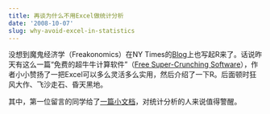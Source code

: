 ```yaml
---
title: 再谈为什么不用Excel做统计分析
date: '2008-10-07'
slug: why-avoid-excel-in-statistics
---
```


没想到魔鬼经济学（Freakonomics）在NY Times的[Blog](http://freakonomics.blogs.nytimes.com/)上也写起R来了。话说昨天有这么一篇“免费的超牛牛计算软件”（[Free Super-Crunching Software](http://freakonomics.blogs.nytimes.com/2008/10/06/free-super-crunching-software/)），作者小小赞扬了一把Excel可以多么灵活多么实用，然后介绍了一下R。后面顿时狂风大作、飞沙走石、昏天黑地。

其中，第一位留言的同学给了[一篇小文档](http://pages.stern.nyu.edu/~jsimonof/classes/1305/pdf/excelreg.pdf)，对统计分析的人来说值得警醒。

